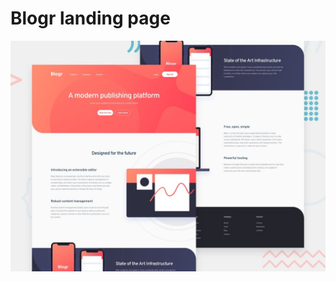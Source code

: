 # Blogr landing page

![Design preview for the Blogr landing page coding challenge](./design/desktop-preview.jpg)
